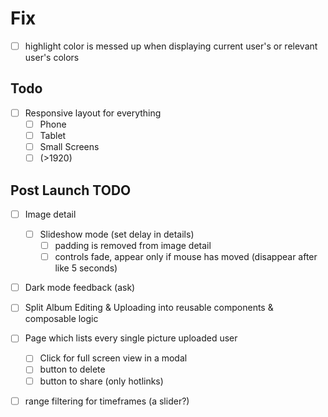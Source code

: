 # Fix

- [ ] highlight color is messed up when displaying current user's or relevant user's colors

## Todo

- [ ] Responsive layout for everything
  - [ ] Phone
  - [ ] Tablet
  - [ ] Small Screens
  - [ ] (>1920)

## Post Launch TODO

- [ ] Image detail

  - [ ] Slideshow mode (set delay in details)
    - [ ] padding is removed from image detail
    - [ ] controls fade, appear only if mouse has moved (disappear after like 5 seconds)

- [ ] Dark mode feedback (ask)

- [ ] Split Album Editing & Uploading into reusable components & composable logic

- [ ] Page which lists every single picture uploaded user

  - [ ] Click for full screen view in a modal
  - [ ] button to delete
  - [ ] button to share (only hotlinks)

- [ ] range filtering for timeframes (a slider?)

